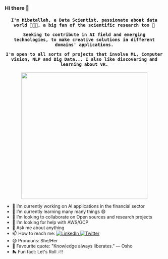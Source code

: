 ### Hi there 🌱

<h4 align="center"><samp> I'm Hibatallah, a Data Scientist, passionate about data world 👩🏻‍💻, a big fan of the scientific research too 🦉
  
Seeking to contribute in AI field and emerging technologies, to make creative solutions in different domains' applications.
  
I'm open to all sorts of projects that involve ML, Computer vision, NLP and Big Data... I also like discovering and learning about VR.</samp></h4>
<p align="center">
  <img width="400" src="https://media.giphy.com/media/Js25AUQgqCuUEnh1fJ/giphy.gif">
</p>


- 🔭 I’m currently working on AI applications in the financial sector
- 🌱 I’m currently learning many many things 😄
- 👯 I’m looking to collaborate on Open sources and research projects
- 🤔 I’m looking for help with AWS/GCP
- 💬 Ask me about anything
- 📫 How to reach me: <a href="https://www.linkedin.com/in/hibatallah-kabbaj-462805159/"> <img src="https://img.shields.io/badge/-LinkedIn-%233781da" alt="LinkedIn"/></a><a href="https://twitter.com/hibatallahkab"> <img src="https://img.shields.io/badge/-Twitter-%231DA1F2" alt="Twitter" /></a> 
- 😄 Pronouns: She/Her
- 🦉 Favourite quote: "Knowledge always liberates.” ― Osho
- 🛼 Fun fact: Let's Roll 🎶!!
